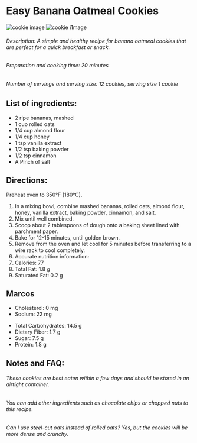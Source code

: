 # Easy Banana Oatmeal Cookies

![cookie image](https://user-images.githubusercontent.com/111887441/224070063-8ac24c3d-a1df-4ce6-9839-e8332808c38e.jpg)
![cookie i1mage]([https://user-images.githubusercontent.com/111887441/224070063-8ac24c3d-a1df-4ce6-9839-e8332808c38e.jpg](https://ci3.googleusercontent.com/mail-img-att/AHTW5s1ZtA87i3XUHlffVoEvXp6izFEBVZC2uuSOwb3q6K_B-uwrO3Roy1rRem5nBTur-wSaVxg_LCaJVefY_gnBxFFCl2OgCL5oKMvc3ZCKzC0C9R_ZphgNKyeNMuItLFGyNyGUu9tZ2Owg8FiZO4D9QMRc4y_0C_cYgNMy-1_k94Is_uoAG-qdFJb27pkjpsAZd0blEhs3UXG7eRWAQo-a7BFnDdi4DT2BylusrtETSlouWWgrfYju9RbeGIPKO3clAIYoNgyMPFqOo6Ilc9Whb5wZ7F6MO_uoymd0lLqe6R0eBJQQKNhEPsaF1FKCmFwfrIMk0Ll7pS8LT6bbwm5U_aXzfDa8PEY900e2VZe6NJUn662XnlCUmwppjPC_RGplaaKsA8hJswNKQpSy2kC5obiDd8quzyi5GKnkiwoiJD8ntpg5sAFbR_XgyrFCIBNFr_ZYihym1GdFS81u4jtiHt5HS605hwlrivrDaYr8DA96XFJ1VZTCC6fVmREfls5AeKR7ShlMGSZZtNEigJFb8gNA9F8CpgIe0qIJCc6Lh7WV9YzvQmU3DYxaF52gnD_ywZfJi5uAIux071Q324ryuRm8NZsUF_ctpa36THzh5JKNdEZgCwZlFiPE_VOCNwlGweb9w7TFSxeEh9-9hHO9lQSBj2VPlP0gbIJDVZ3Ea5rBOvpJDxpKgYnqxhGhK2jL1nZ4xcVu1fNWEAUi1yIQTA5mPhkrVkg67jQcVyAu5ns-MHQkkxIfpvyQzL-B1Nfclvt2lqbnlqYD7eIxwd7Ww0QAGnX623sqkpHKdfNlrdY4AuwKo5569GvszCMbQvj9tm1hhUgSVqGM72aL1HrsoSAVQ4wbmOEFl8zCzcy747EZWPujdCsEIp4XcsWcOZmo-YEl9W29zMmQVAeopdtGMa4fqVxFX93FqvuBRZWsf6uMCzS2X8RV0HyiYcHflvAnGA6vHwR3Ta52Ccbq8fqx7qSrrCKvPHzd5_DF_csk_HAVlUQQglDvkXITx5cg8CJ3wnvcCBhqpkqD2btmjcPm5j-3miOJYRi7UwYuD2vwmb7C9Icg_mp7y8xG=s0-l75-ft))

###### Description: A simple and healthy recipe for banana oatmeal cookies that are perfect for a quick breakfast or snack.

###### Preparation and cooking time: 20 minutes

###### Number of servings and serving size: 12 cookies, serving size 1 cookie

## List of ingredients:

* 2 ripe bananas, mashed
* 1 cup rolled oats
* 1/4 cup almond flour
* 1/4 cup honey
* 1 tsp vanilla extract
* 1/2 tsp baking powder
* 1/2 tsp cinnamon
* A Pinch of salt

## Directions:

Preheat oven to 350°F (180°C).
1. In a mixing bowl, combine mashed bananas, rolled oats, almond flour, honey, vanilla extract, baking powder, cinnamon, and salt.
2. Mix until well combined.
3. Scoop about 2 tablespoons of dough onto a baking sheet lined with parchment paper.
4. Bake for 12-15 minutes, until golden brown.
5. Remove from the oven and let cool for 5 minutes before transferring to a wire rack to cool completely.
6. Accurate nutrition information:
7. Calories: 77
8. Total Fat: 1.8 g
9. Saturated Fat: 0.2 g

##  Marcos
+ Cholesterol: 0 mg
+ Sodium: 22 mg
* Total Carbohydrates: 14.5 g
* Dietary Fiber: 1.7 g
* Sugar: 7.5 g
* Protein: 1.8 g


## Notes and FAQ:

###### These cookies are best eaten within a few days and should be stored in an airtight container.
###### You can add other ingredients such as chocolate chips or chopped nuts to this recipe.
###### Can I use steel-cut oats instead of rolled oats? Yes, but the cookies will be more dense and crunchy.
